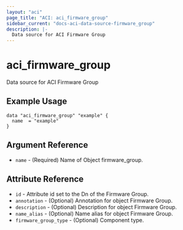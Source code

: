 ```yaml
---
layout: "aci"
page_title: "ACI: aci_firmware_group"
sidebar_current: "docs-aci-data-source-firmware_group"
description: |-
  Data source for ACI Firmware Group
---
```


# aci_firmware_group #
Data source for ACI Firmware Group

## Example Usage ##

```hcl
data "aci_firmware_group" "example" {
  name  = "example"
}
```
## Argument Reference ##
* `name` - (Required) Name of Object firmware_group.



## Attribute Reference

* `id` - Attribute id set to the Dn of the Firmware Group.
* `annotation` - (Optional) Annotation for object Firmware Group.
* `description` - (Optional) Description for object Firmware Group.
* `name_alias` - (Optional) Name alias for object Firmware Group.
* `firmware_group_type` - (Optional) Component type.
